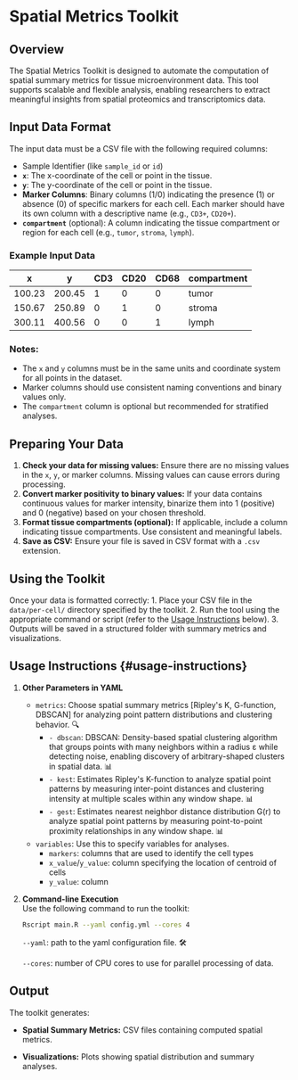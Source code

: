 # Spatial Metrics Toolkit

## Overview

The Spatial Metrics Toolkit is designed to automate the computation of spatial summary metrics for tissue microenvironment data. This tool supports scalable and flexible analysis, enabling researchers to extract meaningful insights from spatial proteomics and transcriptomics data.

## Input Data Format

The input data must be a CSV file with the following required columns:

-   Sample Identifier (like `sample_id` or `id`)
-   **`x`**: The x-coordinate of the cell or point in the tissue.
-   **`y`**: The y-coordinate of the cell or point in the tissue.
-   **Marker Columns**: Binary columns (1/0) indicating the presence (1) or absence (0) of specific markers for each cell. Each marker should have its own column with a descriptive name (e.g., `CD3+`, `CD20+`).
-   **`compartment`** (optional): A column indicating the tissue compartment or region for each cell (e.g., `tumor`, `stroma`, `lymph`).

### Example Input Data

| x      | y      | CD3 | CD20 | CD68 | compartment |
|--------|--------|-----|------|------|-------------|
| 100.23 | 200.45 | 1   | 0    | 0    | tumor       |
| 150.67 | 250.89 | 0   | 1    | 0    | stroma      |
| 300.11 | 400.56 | 0   | 0    | 1    | lymph       |

### Notes:

-   The `x` and `y` columns must be in the same units and coordinate system for all points in the dataset.
-   Marker columns should use consistent naming conventions and binary values only.
-   The `compartment` column is optional but recommended for stratified analyses.

## Preparing Your Data

1.  **Check your data for missing values:** Ensure there are no missing values in the `x`, `y`, or marker columns. Missing values can cause errors during processing.
2.  **Convert marker positivity to binary values:** If your data contains continuous values for marker intensity, binarize them into 1 (positive) and 0 (negative) based on your chosen threshold.
3.  **Format tissue compartments (optional):** If applicable, include a column indicating tissue compartments. Use consistent and meaningful labels.
4.  **Save as CSV:** Ensure your file is saved in CSV format with a `.csv` extension.

## Using the Toolkit

Once your data is formatted correctly: 1. Place your CSV file in the `data/per-cell/` directory specified by the toolkit. 2. Run the tool using the appropriate command or script (refer to the [Usage Instructions](#usage-instructions) below). 3. Outputs will be saved in a structured folder with summary metrics and visualizations.

## Usage Instructions {#usage-instructions}

1.  **Other Parameters in YAML**

    -   `metrics`: Choose spatial summary metrics [Ripley's K, G-function, DBSCAN] for analyzing point pattern distributions and clustering behavior. 🔍
        -   `- dbscan`: DBSCAN: Density-based spatial clustering algorithm that groups points with many neighbors within a radius ε while detecting noise, enabling discovery of arbitrary-shaped clusters in spatial data. 📊
        -   `- kest`: Estimates Ripley's K-function to analyze spatial point patterns by measuring inter-point distances and clustering intensity at multiple scales within any window shape. 📊
        -   `- gest`: Estimates nearest neighbor distance distribution G(r) to analyze spatial point patterns by measuring point-to-point proximity relationships in any window shape. 📊
    -   `variables`: Use this to specify variables for analyses.
        -   `markers`: columns that are used to identify the cell types
        -   `x_value`/`y_value`: column specifying the location of centroid of cells
        -   `y_value`: column

2.  **Command-line Execution**\
    Use the following command to run the toolkit:

    ``` bash
    Rscript main.R --yaml config.yml --cores 4
    ```

    `--yaml`: path to the yaml configuration file. 🛠️

    `--cores`: number of CPU cores to use for parallel processing of data.

## Output

The toolkit generates:

-   **Spatial Summary Metrics:** CSV files containing computed spatial metrics.

-   **Visualizations:** Plots showing spatial distribution and summary analyses.
